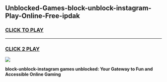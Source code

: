
## Unblocked-Games-block-unblock-instagram-Play-Online-Free-ipdak
<h3>
<a href="https://premium76.site?title=block-unblock-instagram&ref=26A">CLICK TO PLAY</a></h3>
<hr>

<h3>
<a href="https://premium76.site?title=block-unblock-instagram&ref=26A">CLICK 2 PLAY</a>
  
</h3>

<a href="https://premium76.site?title=block-unblock-instagram&ref=26A"><img src="https://clearcache.store/games.png"></a>


**block-unblock-instagram games unblocked: Your Gateway to Fun and Accessible Online Gaming**
